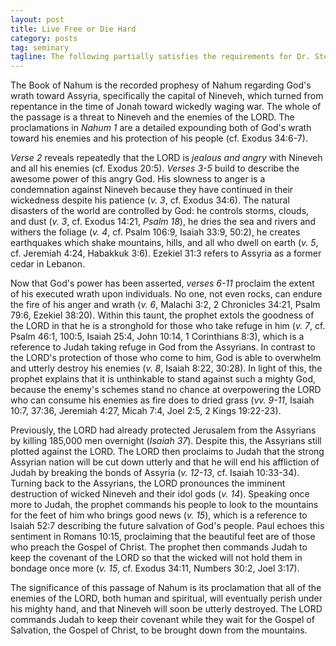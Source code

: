 ```yaml
---
layout: post
title: Live Free or Die Hard
category: posts
tag: seminary
tagline: The following partially satisfies the requirements for Dr. Steven McKinion's Biblical Hermeneutics class at Southeastern Baptist Theological Seminary.
---
```


The Book of Nahum is the recorded prophesy of Nahum regarding God's wrath toward Assyria, specifically the capital of Nineveh, which turned from repentance in the time of Jonah toward wickedly waging war. The whole of the passage is a threat to Nineveh and the enemies of the LORD. The proclamations in <cite class='bibleref' title='Nahum 1'>Nahum 1</cite> are a detailed expounding both of God's wrath toward his enemies and his protection of his people (cf. Exodus 34:6-7).

<cite class='bibleref' title='Nahum 1:2'>Verse 2</cite> reveals repeatedly that the LORD is *jealous and angry* with Nineveh and all his enemies (cf. Exodus 20:5). <cite class='bibleref' title='Nahum 1:3-5'>Verses 3-5</cite> build to describe the awesome power of this angry God. His slowness to anger is a condemnation against Nineveh because they have continued in their wickedness despite his patience (<cite class='bibleref' title='Nahum 1:3'>v. 3</cite>, cf. Exodus 34:6). The natural disasters of the world are controlled by God: he controls storms, clouds, and dust (<cite class='bibleref' title='Nahum 1:3'>v. 3</cite>, cf. Exodus 14:21, <cite class='bibleref' title='Psalm 18'>Psalm 18</cite>), he dries the sea and rivers and withers the foliage (<cite class='bibleref' title='Nahum 1:4'>v. 4</cite>, cf. Psalm 106:9, Isaiah 33:9, 50:2), he creates earthquakes which shake mountains, hills, and all who dwell on earth (<cite class='bibleref' title='Nahum 1:5'>v. 5</cite>, cf. Jeremiah 4:24, Habakkuk 3:6). Ezekiel 31:3 refers to Assyria as a former cedar in Lebanon.

Now that God's power has been asserted, <cite class='bibleref' title='Nahum 1:6-11'>verses 6-11</cite> proclaim the extent of his executed wrath upon individuals. No one, not even rocks, can endure the fire of his anger and wrath (<cite class='bibleref' title='Nahum 1:6'>v. 6</cite>, Malachi 3:2, 2 Chronicles 34:21, Psalm 79:6, Ezekiel 38:20). Within this taunt, the prophet extols the goodness of the LORD in that he is a stronghold for those who take refuge in him (<cite class='bibleref' title='Nahum 1:7'>v. 7</cite>, cf. Psalm 46:1, 100:5, Isaiah 25:4, John 10:14, 1 Corinthians 8:3), which is a reference to Judah taking refuge in God from the Assyrians. In contrast to the LORD's protection of those who come to him, God is able to overwhelm and utterly destroy his enemies (<cite class='bibleref' title='Nahum 1:8'>v. 8</cite>, Isaiah 8:22, 30:28). In light of this, the prophet explains that it is unthinkable to stand against such a mighty God, because the enemy's schemes stand no chance at overpowering the LORD who can consume his enemies as fire does to dried grass (<cite class='bibleref' title='Nahum 1:9-11'>vv. 9-11</cite>, Isaiah 10:7, 37:36, Jeremiah 4:27, Micah 7:4, Joel 2:5, 2 Kings 19:22-23). 

Previously, the LORD had already protected Jerusalem from the Assyrians by killing 185,000 men overnight (<cite class='bibleref' title='Isaiah 37'>Isaiah 37</cite>). Despite this, the Assyrians still plotted against the LORD. The LORD then proclaims to Judah that the strong Assyrian nation will be cut down utterly and that he will end his affliction of Judah by breaking the bonds of Assyria (<cite class='bibleref' title='Nahum 1:12-13'>v. 12-13</cite>, cf. Isaiah 10:33-34). Turning back to the Assyrians, the LORD pronounces the imminent destruction of wicked Nineveh and their idol gods (<cite class='bibleref' title='Nahum 1:14'>v. 14</cite>). Speaking once more to Judah, the prophet commands his people to look to the mountains for the feet of him who brings good news (<cite class='bibleref' title='Nahum 1:15'>v. 15</cite>), which is a reference to Isaiah 52:7 describing the future salvation of God's people. Paul echoes this sentiment in Romans 10:15, proclaiming that the beautiful feet are of those who preach the Gospel of Christ. The prophet then commands Judah to keep the covenant of the LORD so that the wicked will not hold them in bondage once more (<cite class='bibleref' title='Nahum 1:15'>v. 15</cite>, cf. Exodus 34:11, Numbers 30:2, Joel 3:17).

The significance of this passage of Nahum is its proclamation that all of the enemies of the LORD, both human and spiritual, will eventually perish under his mighty hand, and that Nineveh will soon be utterly destroyed. The LORD commands Judah to keep their covenant while they wait for the Gospel of Salvation, the Gospel of Christ, to be brought down from the mountains.
